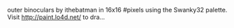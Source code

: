 outer binoculars by ithebatman in 16x16 #pixels using the Swanky32 palette. Visit http://paint.lo4d.net/ to dra... 
